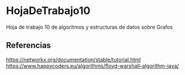# HojaDeTrabajo10
Hoja de trabajo 10 de algoritmos y estructuras de datos sobre Grafos
## Referencias
https://networkx.org/documentation/stable/tutorial.html
https://www.happycoders.eu/algorithms/floyd-warshall-algorithm-java/
